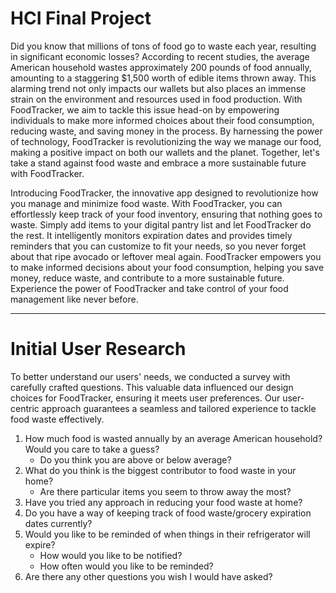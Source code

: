# HCI Final Project

Did you know that millions of tons of food go to waste each year, resulting in significant economic losses? According to recent studies, the average American household wastes approximately 200 pounds of food annually, amounting to a staggering $1,500 worth of edible items thrown away. This alarming trend not only impacts our wallets but also places an immense strain on the environment and resources used in food production. With FoodTracker, we aim to tackle this issue head-on by empowering individuals to make more informed choices about their food consumption, reducing waste, and saving money in the process. By harnessing the power of technology, FoodTracker is revolutionizing the way we manage our food, making a positive impact on both our wallets and the planet. Together, let's take a stand against food waste and embrace a more sustainable future with FoodTracker.

Introducing FoodTracker, the innovative app designed to revolutionize how you manage and minimize food waste. With FoodTracker, you can effortlessly keep track of your food inventory, ensuring that nothing goes to waste. Simply add items to your digital pantry list and let FoodTracker do the rest. It intelligently monitors expiration dates and provides timely reminders that you can customize to fit your needs, so you never forget about that ripe avocado or leftover meal again. FoodTracker empowers you to make informed decisions about your food consumption, helping you save money, reduce waste, and contribute to a more sustainable future. Experience the power of FoodTracker and take control of your food management like never before.

---

# Initial User Research

To better understand our users' needs, we conducted a survey with carefully crafted questions. This valuable data influenced our design choices for FoodTracker, ensuring it meets user preferences. Our user-centric approach guarantees a seamless and tailored experience to tackle food waste effectively.

1. How much food is wasted annually by an average American household? Would you care to take a guess?
   - Do you think you are above or below average?
2. What do you think is the biggest contributor to food waste in your home?
   - Are there particular items you seem to throw away the most?
3. Have you tried any approach in reducing your food waste at home?
4. Do you have a way of keeping track of food waste/grocery expiration dates currently?
5. Would you like to be reminded of when things in their refrigerator will expire?
   - How would you like to be notified?
   - How often would you like to be reminded?
6. Are there any other questions you wish I would have asked?

